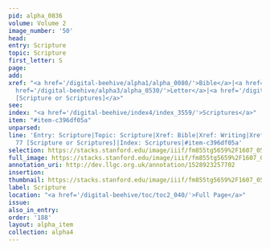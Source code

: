 ```yaml
---
pid: alpha_0836
volume: Volume 2
image_number: '50'
head: 
entry: Scripture
topic: Scripture
first_letter: S
page: 
add: 
xref: "<a href='/digital-beehive/alpha1/alpha_0080/'>Bible</a>|<a href='/digital-beehive/alpha5/alpha_1067/'>Writing</a>|<a
  href='/digital-beehive/alpha3/alpha_0530/'>Letter</a>|<a href='/digital-beehive/num1/num_0078/'>77
  [Scripture or Scriptures]</a>"
see: 
index: "<a href='/digital-beehive/index4/index_3559/'>Scriptures</a>"
item: "#item-c396df05a"
unparsed: 
line: 'Entry: Scripture|Topic: Scripture|Xref: Bible|Xref: Writing|Xref: Letter|Xref:
  77 [Scripture or Scriptures]|Index: Scriptures|#item-c396df05a'
selection: https://stacks.stanford.edu/image/iiif/fm855tg5659%2F1607_0517/732,3063,3024,590/full/0/default.jpg
full_image: https://stacks.stanford.edu/image/iiif/fm855tg5659%2F1607_0517/full/full/0/default.jpg
annotation_uri: http://dev.llgc.org.uk/annotation/1528923257702
insertion: 
thumbnail: https://stacks.stanford.edu/image/iiif/fm855tg5659%2F1607_0517/732,3063,600,180/250,/0/default.jpg
label: Scripture
location: "<a href='/digital-beehive/toc/toc2_040/'>Full Page</a>"
issue: 
also_in_entry: 
order: '188'
layout: alpha_item
collection: alpha4
---
```


